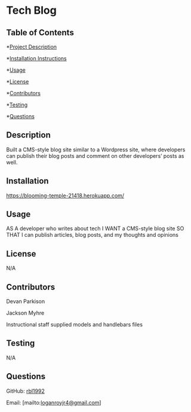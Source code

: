 
# Tech Blog 

## Table of Contents
*[Project Description](#description)

*[Installation Instructions](#installation)

*[Usage](#usage)

*[License](#license)

*[Contributors](#contributors)

*[Testing](#testing)

*[Questions](#questions)

## Description
Built a CMS-style blog site similar to a Wordpress site, where developers can publish their blog posts and comment on other developers’ posts as well.


## Installation

https://blooming-temple-21418.herokuapp.com/


## Usage
AS A developer who writes about tech
I WANT a CMS-style blog site
SO THAT I can publish articles, blog posts, and my thoughts and opinions


## License
N/A


## Contributors
Devan Parkison

Jackson Myhre

Instructional staff supplied models and handlebars files

## Testing
N/A


## Questions

GitHub: [rbl1992](https://github.com/rbl1992)

Email: [mailto:loganroyjr4@gmail.com]